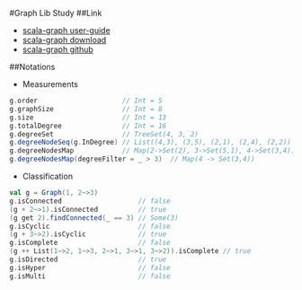 #Graph Lib Study
##Link

- [scala-graph user-guide](http://www.scala-graph.org/guides/core-introduction.html)
- [scala-graph download](http://www.scala-graph.org/download/)
- [scala-graph github](https://github.com/scala-graph/scala-graph)

##Notations

- Measurements

```scala
g.order                     // Int = 5 
g.graphSize                 // Int = 8
g.size                      // Int = 13
g.totalDegree               // Int = 16 
g.degreeSet                 // TreeSet(4, 3, 2)
g.degreeNodeSeq(g.InDegree) // List((4,3), (3,5), (2,1), (2,4), (2,2))
g.degreeNodesMap            // Map(2->Set(2), 3->Set(5,1), 4->Set(3,4))
g.degreeNodesMap(degreeFilter = _ > 3)  // Map(4 -> Set(3,4))
```

- Classification

```scala
val g = Graph(1, 2~>3) 
g.isConnected                   // false 
(g + 2~>1).isConnected          // true
(g get 2).findConnected(_ == 3) // Some(3)
g.isCyclic                      // false
(g + 3~>2).isCyclic             // true
g.isComplete                    // false 
(g ++ List(1~>2, 1~>3, 2~>1, 3~>1, 3~>2)).isComplete // true
g.isDirected                    // true 
g.isHyper                       // false 
g.isMulti                       // false 
```